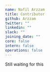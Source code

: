 ```yaml
---
name: Nafil Arzzam
title: Contributor
github: Arzzam
twitter: ""
linkedin: ""
slack: ""
joining_date: ""
core: false
intern: false
operations: false
---
```


Still waiting for this

